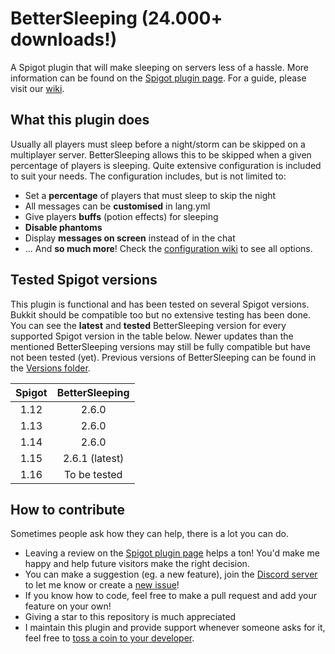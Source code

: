 # BetterSleeping (24.000+ downloads!)
A Spigot plugin that will make sleeping on servers less of a hassle. More information can be found on the [Spigot plugin page](https://www.spigotmc.org/resources/bettersleeping-1-12-1-13.60837/ "BetterSleeping's plugin page"). For a guide, please visit our [wiki](https://github.com/Nuytemans-Dieter/BetterSleeping/wiki).

## What this plugin does
Usually all players must sleep before a night/storm can be skipped on a multiplayer server.
BetterSleeping allows this to be skipped when a given percentage of players is sleeping.
Quite extensive configuration is included to suit your needs. The configuration includes, but is not limited to:
 - Set a **percentage** of players that must sleep to skip the night
 - All messages can be **customised** in lang.yml
 - Give players **buffs** (potion effects) for sleeping
 - **Disable phantoms**
 - Display **messages on screen** instead of in the chat
 - ... And **so much more**! Check the [configuration wiki](https://github.com/Nuytemans-Dieter/BetterSleeping/wiki/Configuration) to see all options. 

## Tested Spigot versions
This plugin is functional and has been tested on several Spigot versions. Bukkit should be compatible too but no extensive testing has been done. You can see the **latest** and **tested** BetterSleeping version for every supported Spigot version in the table below. Newer updates than the mentioned BetterSleeping versions may still be fully compatible but have not been tested (yet). Previous versions of BetterSleeping can be found in the [Versions folder](https://github.com/Nuytemans-Dieter/BetterSleeping/tree/master/Versions).

| Spigot | BetterSleeping |
| :----: | :------------: |
| 1.12   | 2.6.0          |
| 1.13   | 2.6.0          |
| 1.14   | 2.6.0          |
| 1.15   | 2.6.1 (latest) |
| 1.16   | To be tested   |

## How to contribute
Sometimes people ask how they can help, there is a lot you can do.
- Leaving a review on the [Spigot plugin page](https://www.spigotmc.org/resources/bettersleeping-1-12-1-15.60837/) helps a ton! You'd make me happy and help future visitors make the right decision.
- You can make a suggestion (eg. a new feature), join the [Discord server](https://discord.gg/AS46VGT) to let me know or create a [new issue](https://github.com/Nuytemans-Dieter/BetterSleeping/issues)!
- If you know how to code, feel free to make a pull request and add your feature on your own!
- Giving a star to this repository is much appreciated
- I maintain this plugin and provide support whenever someone asks for it, feel free to [toss a coin to your developer](https://www.paypal.me/vallasPlugins).
